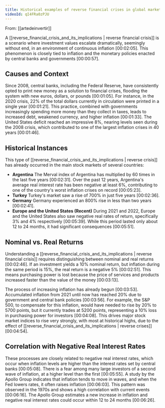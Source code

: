 ```yaml
---
title: Historical examples of reverse financial crises in global markets
videoId: qI4FRa0zPJU
---
```


From: [[artedeinvertir]] <br/> 

A [[reverse_financial_crisis_and_its_implications | reverse financial crisis]] is a scenario where investment values escalate dramatically, seemingly without end, in an environment of continuous inflation <a class="yt-timestamp" data-t="00:02:05">[00:02:05]</a>. This phenomenon is closely tied to inflation and the monetary policies enacted by central banks and governments <a class="yt-timestamp" data-t="00:00:57">[00:00:57]</a>.

## Causes and Context
Since 2008, central banks, including the Federal Reserve, have consistently opted to print new money as a solution to financial crises, flooding the system with new euros, dollars, or pounds <a class="yt-timestamp" data-t="00:01:05">[00:01:05]</a>. For instance, in the 2020 crisis, 22% of the total dollars currently in circulation were printed in a single year <a class="yt-timestamp" data-t="00:01:21">[00:01:21]</a>. This practice, combined with governments increasingly spending more money than they collect in taxes, leads to increased debt, weakened currency, and higher inflation <a class="yt-timestamp" data-t="00:01:33">[00:01:33]</a>. The United States deficit reached an impressive 8%, nearing levels seen during the 2008 crisis, which contributed to one of the largest inflation crises in 40 years <a class="yt-timestamp" data-t="00:01:46">[00:01:46]</a>.

## Historical Instances
This type of [[reverse_financial_crisis_and_its_implications | reverse crisis]] has already occurred in the main stock markets of several countries:

*   **Argentina**
    The Merval index of Argentina has multiplied by 60 times in the last five years <a class="yt-timestamp" data-t="00:02:31">[00:02:31]</a>. Over the past 12 years, Argentina's average real interest rate has been negative at least 6%, contributing to one of the country's worst inflation crises on record <a class="yt-timestamp" data-t="00:05:23">[00:05:23]</a>.
*   **Turkey**
    Turkey's market saw a rise of 700% in just five years <a class="yt-timestamp" data-t="00:02:36">[00:02:36]</a>.
*   **Germany**
    Germany experienced an 800% rise in less than two years <a class="yt-timestamp" data-t="00:02:41">[00:02:41]</a>.
*   **Europe and the United States (Recent)**
    During 2021 and 2022, Europe and the United States also saw negative real rates of return, specifically 3% and 4% respectively <a class="yt-timestamp" data-t="00:05:39">[00:05:39]</a>. While this period lasted only about 12 to 24 months, it had significant consequences <a class="yt-timestamp" data-t="00:05:51">[00:05:51]</a>.

## Nominal vs. Real Returns
Understanding a [[reverse_financial_crisis_and_its_implications | reverse financial crisis]] requires distinguishing between nominal and real returns <a class="yt-timestamp" data-t="00:02:46">[00:02:46]</a>. If an investment yields a 10% nominal return, but inflation during the same period is 15%, the real return is a negative 5% <a class="yt-timestamp" data-t="00:02:51">[00:02:51]</a>. This means purchasing power is lost because the price of services and products increased faster than the value of the money <a class="yt-timestamp" data-t="00:03:13">[00:03:13]</a>.

The process of increasing inflation has already begun <a class="yt-timestamp" data-t="00:03:53">[00:03:53]</a>. Accumulated inflation from 2021 until now has reached 20% due to government and central bank policies <a class="yt-timestamp" data-t="00:03:56">[00:03:56]</a>. For example, the S&P 500, to compensate for this inflation, would have needed to rise by 20% to 5700 points, but it currently trades at 5200 points, representing a 10% loss in purchasing power for investors <a class="yt-timestamp" data-t="00:04:08">[00:04:08]</a>. This drives major stock market indices to rise very strongly, with most at historical highs, due to the effect of [[reverse_financial_crisis_and_its_implications | reverse crises]] <a class="yt-timestamp" data-t="00:04:54">[00:04:54]</a>.

## Correlation with Negative Real Interest Rates
These processes are closely related to negative real interest rates, which occur when inflation levels are higher than the interest rates set by central banks <a class="yt-timestamp" data-t="00:05:08">[00:05:08]</a>. There is a fear among many large investors of a second wave of inflation, at a higher level than the first <a class="yt-timestamp" data-t="00:05:55">[00:05:55]</a>. A study by the Apollo Group indicates that inflation tends to move in waves, and when the Fed lowers rates, it often raises inflation <a class="yt-timestamp" data-t="00:06:03">[00:06:03]</a>. This pattern was observed in the 1970s and shows a high correlation with current events <a class="yt-timestamp" data-t="00:06:16">[00:06:16]</a>. The Apollo Group estimates a new increase in inflation and negative real interest rates could occur within 12 to 24 months <a class="yt-timestamp" data-t="00:06:26">[00:06:26]</a>.
